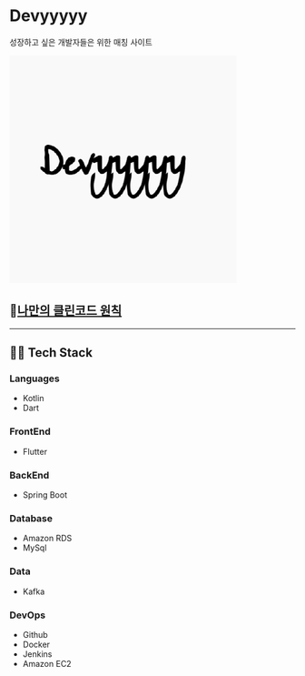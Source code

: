 # Devyyyyy 
성장하고 싶은 개발자들은 위한 매칭 사이트

![](https://github.com/Devyyyyy/.github/blob/main/97608721.png)

## 🎉[나만의 클린코드 원칙](https://github.com/Devyyyyy/.github/tree/main/profile/cleancode)


---

## 👨‍💻 Tech Stack
### Languages
* Kotlin
* Dart
### FrontEnd
* Flutter
### BackEnd
* Spring Boot
### Database
* Amazon RDS
* MySql
### Data
* Kafka
### DevOps
* Github
* Docker
* Jenkins
* Amazon EC2

